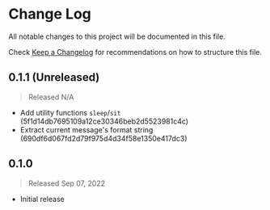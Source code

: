 # Change Log

All notable changes to this project will be documented in this file.

Check [Keep a Changelog](http://keepachangelog.com/) for recommendations on how to structure this file.


## 0.1.1 (Unreleased)
> Released N/A

* Add utility functions `sleep`/`sit` (5f1d14db7695109a12ce30346beb2d5523981c4c)
* Extract current message's format string (690df6d067fd2d79f975d4d34f58e1350e417dc3)

## 0.1.0
> Released Sep 07, 2022

* Initial release
